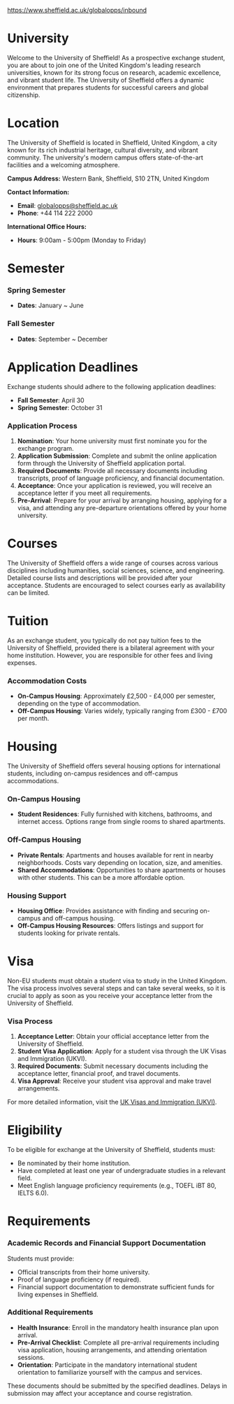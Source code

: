 https://www.sheffield.ac.uk/globalopps/inbound

# University

Welcome to the University of Sheffield! As a prospective exchange student, you are about to join one of the United Kingdom's leading research universities, known for its strong focus on research, academic excellence, and vibrant student life. The University of Sheffield offers a dynamic environment that prepares students for successful careers and global citizenship.

# Location

The University of Sheffield is located in Sheffield, United Kingdom, a city known for its rich industrial heritage, cultural diversity, and vibrant community. The university's modern campus offers state-of-the-art facilities and a welcoming atmosphere.

**Campus Address:**
Western Bank, Sheffield, S10 2TN, United Kingdom

**Contact Information:**

- **Email**: globalopps@sheffield.ac.uk
- **Phone**: +44 114 222 2000

**International Office Hours:**

- **Hours**: 9:00am - 5:00pm (Monday to Friday)

# Semester

### Spring Semester

- **Dates**: January ~ June

### Fall Semester

- **Dates**: September ~ December

# Application Deadlines

Exchange students should adhere to the following application deadlines:

- **Fall Semester**: April 30
- **Spring Semester**: October 31

### Application Process

1. **Nomination**: Your home university must first nominate you for the exchange program.
2. **Application Submission**: Complete and submit the online application form through the University of Sheffield application portal.
3. **Required Documents**: Provide all necessary documents including transcripts, proof of language proficiency, and financial documentation.
4. **Acceptance**: Once your application is reviewed, you will receive an acceptance letter if you meet all requirements.
5. **Pre-Arrival**: Prepare for your arrival by arranging housing, applying for a visa, and attending any pre-departure orientations offered by your home university.

# Courses

The University of Sheffield offers a wide range of courses across various disciplines including humanities, social sciences, science, and engineering. Detailed course lists and descriptions will be provided after your acceptance. Students are encouraged to select courses early as availability can be limited.

# Tuition

As an exchange student, you typically do not pay tuition fees to the University of Sheffield, provided there is a bilateral agreement with your home institution. However, you are responsible for other fees and living expenses.

### Accommodation Costs

- **On-Campus Housing**: Approximately £2,500 - £4,000 per semester, depending on the type of accommodation.
- **Off-Campus Housing**: Varies widely, typically ranging from £300 - £700 per month.

# Housing

The University of Sheffield offers several housing options for international students, including on-campus residences and off-campus accommodations.

### On-Campus Housing

- **Student Residences**: Fully furnished with kitchens, bathrooms, and internet access. Options range from single rooms to shared apartments.

### Off-Campus Housing

- **Private Rentals**: Apartments and houses available for rent in nearby neighborhoods. Costs vary depending on location, size, and amenities.
- **Shared Accommodations**: Opportunities to share apartments or houses with other students. This can be a more affordable option.

### Housing Support

- **Housing Office**: Provides assistance with finding and securing on-campus and off-campus housing.
- **Off-Campus Housing Resources**: Offers listings and support for students looking for private rentals.

# Visa

Non-EU students must obtain a student visa to study in the United Kingdom. The visa process involves several steps and can take several weeks, so it is crucial to apply as soon as you receive your acceptance letter from the University of Sheffield.

### Visa Process

1. **Acceptance Letter**: Obtain your official acceptance letter from the University of Sheffield.
2. **Student Visa Application**: Apply for a student visa through the UK Visas and Immigration (UKVI).
3. **Required Documents**: Submit necessary documents including the acceptance letter, financial proof, and travel documents.
4. **Visa Approval**: Receive your student visa approval and make travel arrangements.

For more detailed information, visit the [UK Visas and Immigration (UKVI)](https://www.gov.uk/government/organisations/uk-visas-and-immigration).

# Eligibility

To be eligible for exchange at the University of Sheffield, students must:

- Be nominated by their home institution.
- Have completed at least one year of undergraduate studies in a relevant field.
- Meet English language proficiency requirements (e.g., TOEFL iBT 80, IELTS 6.0).

# Requirements

### Academic Records and Financial Support Documentation

Students must provide:

- Official transcripts from their home university.
- Proof of language proficiency (if required).
- Financial support documentation to demonstrate sufficient funds for living expenses in Sheffield.

### Additional Requirements

- **Health Insurance**: Enroll in the mandatory health insurance plan upon arrival.
- **Pre-Arrival Checklist**: Complete all pre-arrival requirements including visa application, housing arrangements, and attending orientation sessions.
- **Orientation**: Participate in the mandatory international student orientation to familiarize yourself with the campus and services.

These documents should be submitted by the specified deadlines. Delays in submission may affect your acceptance and course registration.
